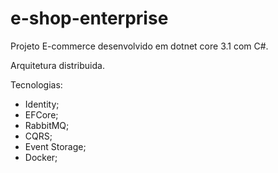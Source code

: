 # e-shop-enterprise
Projeto E-commerce desenvolvido em dotnet core 3.1 com C#. 

Arquitetura distribuida.

Tecnologias:
- Identity;
- EFCore;
- RabbitMQ;
- CQRS;
- Event Storage;
- Docker;
